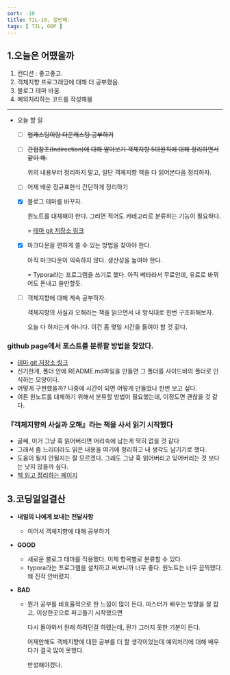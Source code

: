 ```yaml
---
sort: -10
title: TIL-10, 열번째.
tags: [ TIL, OOP ]
---
```


## 1.오늘은 어땠을까
1. 컨디션 : 좋고좋고.
1. 객체지향 프로그래밍에 대해 더 공부했음.
1. 블로그 테마 바꿈.
1. 예외처리하는 코드를 작성해봄

***

* 오늘 할 일
  - [ ] ~~업캐스팅이랑 다운캐스팅 공부하기~~
  
  - [ ] ~~간접참조(Indirection)에 대해 알아보기
    객체지향 5대원칙에 대해 정리하면서 같이 해.~~
    
    위의 내용부터 정리하지 말고, 일단 객체지향 책을 다 읽어본다음 정리하자.
    
  - [ ] 어제 배운 정규표현식 간단하게 정리하기
  
  - [x] 블로그 테마를 바꾸자.
  
    원노트를 대체해야 한다. 그러면 적어도 카테고리로 분류하는 기능이 필요하다.
  
    = [테마 git 저장소 링크](https://github.com/rundocs/jekyll-rtd-theme)
  
  - [x] 마크다운을 편하게 쓸 수 있는 방법을 찾아야 한다.
  
    아직 마크다운이 익숙하지 않다. 생산성을 높여야 한다.
  
    = Typora라는 프로그램을 쓰기로 했다. 아직 베타라서 무료인데, 유료로 바뀌어도 돈내고 쓸만할듯.
    
  - [ ] 객체지향에 대해 계속 공부하자.
  
    객체지향의 사실과 오해라는 책을 읽으면서 내 방식대로 한번 구조화해보자.
  
    오늘 다 하자는게 아니다. 이건 좀 몇일 시간을 들여야 할 것 같다.

### github page에서 포스트를 분류할 방법을 찾았다.

* [테마 git 저장소 링크](https://github.com/rundocs/jekyll-rtd-theme)
* 신기한게, 폴더 안에 README.md파일을 만들면 그 폴더를 사이드바의 폴더로 인식하는 모양이다.
* 어떻게 구현했을까? 나중에 시간이 되면 어떻게 만들었나 한번 보고 싶다.
* 여튼 원노트를 대체하기 위해서 분류할 방법이 필요했는데, 이정도면 괜찮을 것 같다.

### 『객체지향의 사실과 오해』라는 책을 사서 읽기 시작했다

* 글쎄, 이거 그냥 훅 읽어버리면 머리속에 남는게 딱히 없을 것 같다
* 그래서 좀 느리더라도 읽은 내용을 여기에 정리하고 내 생각도 남기기로 했다.
* 도움이 될지 안될지는 잘 모르겠다. 그래도 그냥 훅 읽어버리고 잊어버리는 것 보다는 낫지 않을까 싶다.
* [책 읽고 정리하는 페이지](https://malloc72p.github.io/posts/Book/The_essence_of_object_orientation/chapter-1.html)

## 3.코딩일일결산
* **내일의 나에게 보내는 전달사항**
  
  * 이어서 객체지향에 대해 공부하기
* **GOOD**
  
  * 새로운 블로그 테마를 적용했다. 이제 항목별로 분류할 수 있다.
  * typora라는 프로그램을 설치하고 써보니까 너무 좋다. 원노트는 너무 끔찍했다.
     왜 진작 안버렸지.
* **BAD**
  
  * 뭔가 공부를 비효율적으로 한 느낌이 많이 든다. 마스터가 배우는 방향을 잘 잡고, 이상한곳으로 파고들기 시작했으면  
  
    다시 돌아와서 원래 하려던걸 하랬는데, 뭔가 그러지 못한 기분이 든다.  
  
    어제만해도 객체지향에 대한 공부를 더 할 생각이었는데 예외처리에 대해 배우다가 결국 많이 못했다.  
    
    반성해야겠다.

